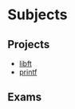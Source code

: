 # Subjects

## Projects 

- [libft](https://cdn.intra.42.fr/pdf/pdf/76013/en.subject.pdf)
- [printf](https://cdn.intra.42.fr/pdf/pdf/57692/en.subject.pdf)

## Exams